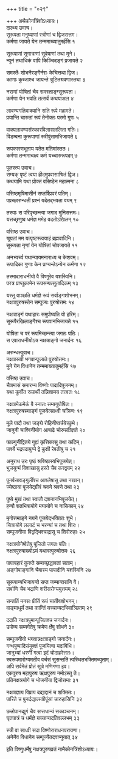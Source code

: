 +++
title = "०२९"

+++
अथैकोनत्रिंशोऽध्यायः।  
दाल्भ्य उवाच।  
सुरूपता मनुष्याणां स्त्रीणां च द्विजसत्तम।  
कर्मणा जायते येन तन्ममाख्यातुमर्हसि १

सुरूपाणां सुगात्राणां सुवेषाणां तथा मुने।  
न्यूनं तथाधिकं वापि किञ्चिदङ्गं प्रजायते २

समस्तैः शोभनैरङ्गैर्नराः केचित्तथा द्विज।  
काणाः कुब्जाश्च जायन्ते त्रुटितश्रवणास्तथा ३

नराणां योषितां चैव समस्ताङ्ग्सुरूपता।  
कर्मणा येन भवति तत्सर्वं कथयाअल ४

लावण्यगतिवाक्यानि सति रूपे महामते।  
प्रयान्ति चारुतां रूपं तेनोक्तः परमो गुणः ५

वाक्यलावण्यसंस्कारविलासललिता गतिः।  
विडम्बना कुरूपाणां स्त्रीपुंसामभिजायते ६

रूपकारणभूताय यतेत मतिमांस्ततः।  
कर्मणा तन्ममाचक्ष्व कर्म यच्चारुरूपदम् ७

पुलस्त्य उवाच।  
सम्यक् पृष्टं त्वया हीदमुपवासाश्रितं द्विज।  
कथयामि यथा प्रोक्तं वसिष्ठेन महात्मना ८

वसिष्ठमृषिमासीनं सप्तर्षिप्रवरं पतिम्।  
पप्रच्छारुन्धती प्रश्नं यदेतद्भवता वयम् ९

तस्याः स परिपृच्छन्त्या जगाद मुनिसत्तमः।  
यत्तच्छृणुष्व धर्मज्ञ ममेह वदतोऽखिलम् १०

वसिष्ठ उवाच।  
श्रूयतां मम यत्पृष्टस्त्वयाहं ब्रह्मवादिनि।  
सुरूपता नृणां येन योषितां चोपजायते ११

अनभ्यर्च्य यथान्यायमनाराध्य च केशवम्।  
रूपादिका गुणाः केन प्राप्यन्तेऽन्येन कर्मणा १२

तस्मादाराधनीयो वै विष्णुरेव यशस्विनि।  
परत्र प्राप्तुकामेन रूपसम्पत्सुतादिकम् १३

यस्तु वाञ्छति धर्मज्ञे रूपं सर्वाङ्गशोभनम्।  
नक्षत्रपुरुषस्तेन सम्पूज्यः पुरुषोत्तमः १४

नक्षत्राङ्गं यथाहारः समुपोष्यति यो हरिम्।  
सुरूपैरखिलाङ्गैश्च रूपवानभिजायते १५

योषिता च परं रूपमिच्छन्त्या जगतः पतिः।  
स एवाराधनीयोऽत्र नक्षत्राङ्गो जनार्दनः १६

अरुन्धत्युवाच।  
नक्षत्ररूपी भगवान्पूज्यते पुरुषोत्तमः।  
मुने येन विधानेन तन्ममाख्यातुमर्हसि १७

वसिष्ठ उवाच।  
चैत्रमासं समारभ्य विष्णोः पादादिपूजनम्।  
यथा कुर्वीत रूपार्थी तन्निशामय तत्त्वतः १८

नक्षत्रमेकमेकं वै स्नातः सम्यगुपोषितः।  
नक्षत्रपुरुषस्याङ्गं पूजयेत्साध्वी चक्रिणः १९

मूले पादौ तथा जङ्घे रोहिणीष्वर्चयेच्छुभे।  
जानुनी चाश्विनीयोग आषाढे चोरुसञ्ज्ञिते २०

फाल्गुनीद्वितये गुह्यं कृत्तिकासु तथा कटिम्।  
पार्श्वे भद्रपदायुग्मे द्वे कुक्षी रेवतीषु च २१

अनुराध उरः पृष्ठं श्रविष्ठास्वभिपूजयेत्।  
भुजयुग्मं विशाखासु हस्ते चैव करद्वयम् २२

पुनर्वसावङ्गुलींश्च आश्लेषासु तथा नखान्।  
ज्येष्ठायां पूजयेद्ग्रीवं श्रवणे श्रवणे तथा २३

पुष्ये मुखं तथा स्वातौ दशनानभिपूजयेत्।  
हन्वौ शतभिषायोगे मघायोगे च नासिकाम् २४

मृगोत्तमाङ्गे नयने पूजयेद्भक्तितः शुभे।  
चित्रायोगे ललाटं च भरण्यां च तथा शिरः।  
सम्पूजनीया विद्वद्भिश्चाद्रासु च शिरोरुहाः २५

नक्षत्रयोगेष्वेतेषु पूजितो जगतः पतिः।  
नक्षत्रपुरुषाख्योऽयं यथावत्पुरुषोत्तमः २६

पापापहारं कुरुते सम्यच्छ्रद्धावतां सताम्।  
अङ्गोपाङ्गानि चैवास्य पापादीनि यशस्विनि २७

सुरूपान्यभिजायन्ते सप्त जन्मान्तराणि वै।  
सर्वाणि चैव भद्राणि शरीरारोग्यमुत्तमम् २८

सन्ततिं मनसः प्रीतिं रूपं चातीवशोभनम्।  
वाङ्माधूर्यं तथा कान्तिं यच्चान्यदभिवाञ्छितम् २९

ददाति नक्षत्रपुमान्पूजितश्च जनार्दनः।  
उपोष्य सम्यगेतेषु क्रमेण र्क्षेषु शोभने ३०

सम्पूजनीयो भगवान्नक्षत्राङ्गो जनार्दनः।  
गन्धपुष्पादिसंयुक्तं पूजयित्वा यदाविधि।  
जानुभ्यां धरणीं गत्वा इदं चोदाहरेत्ततः।  
स्वरूपमारोग्यमतीव वर्चसं सुसन्ततिं त्वस्थितभक्तिमच्युताम्।  
अपि सर्वमेतं प्रोतं सूत्रे मणिगणा इव।  
एकपुरुष महापुरुष ऋक्षपुरुष नमोऽस्तु ते।  
प्रतिनक्षत्रयोगे च भोजनीया द्विजोत्तमाः ३१

नक्षत्रज्ञाय विप्राय दद्याद्दानं च शक्तितः।  
पारिते च पुनर्दद्यात्स्त्रीपूंसां चारुहासिनि ३२

छत्त्रोपानद्युगं चैव सप्तधान्यं सकाञ्चनम्।  
घृतपात्रं च धर्मज्ञे यच्चान्यदतिवल्लभम् ३३

स्त्री वा साध्वी सदा विष्णोराराधनपरायणा।  
अनेनैव विधानेन सम्पूज्यैतदवाप्नुयात् ३४

इति विष्णुधर्मेषु नक्षत्रपुरुषव्रतं नामैकोनत्रिंशोऽध्यायः।  
